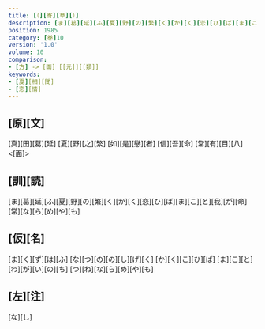 ```yaml
---
title: [（][寄][草][）]
description: [ま][葛][延][ふ][夏][野][の][繁][く][か][く][恋][ひ][ば][ま][こ][と][我][が][命][常][な][ら][め][や][も]
position: 1985
category: [巻]10
version: '1.0'
volume: 10
comparison:
- [方] -> [面] [[元]][[類]]
keywords:
- [夏][相][聞]
- [恋][情]
---
```


## [原][文]

[真][田][葛][延] [夏][野][之][繁] [如][是][戀][者] [信][吾][命] [常][有][目][八]<[面]>

## [訓][読]

[ま][葛][延][ふ][夏][野][の][繁][く][か][く][恋][ひ][ば][ま][こ][と][我][が][命][常][な][ら][め][や][も]

## [仮][名]

[ま][く][ず][は][ふ] [な][つ][の][の][し][げ][く] [か][く][こ][ひ][ば] [ま][こ][と][わ][が][い][の][ち] [つ][ね][な][ら][め][や][も]

## [左][注]

[な][し]
